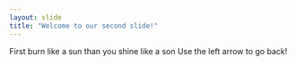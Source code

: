 ```yaml
---
layout: slide
title: "Welcome to our second slide!"
---
```

First burn like a sun than you shine like a son
Use the left arrow to go back!
